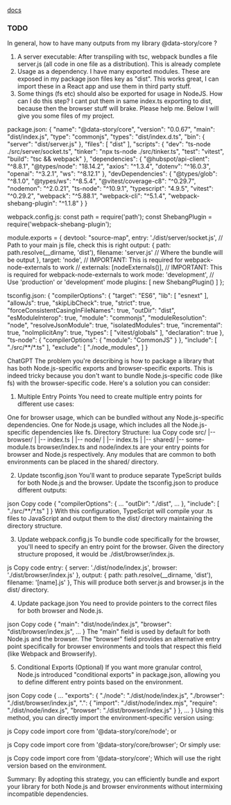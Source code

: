 [docs](https://data-story-docs.vercel.app)

### TODO
In general, how to have many outputs from my library @data-story/core ?

1. A server executable: After transpiling with tsc, webpack bundles a file server.js (all code in one file as a distribution). This is already complete
2. Usage as a dependency. I have many exported modules. These are exposed in my package json files key as "dist". This works great, I can import these in a React app and use them in third party stuff.
3. Some things (fs etc) should also be exported for usage in NodeJS. How can I do this step? I cant put them in same index.ts exporting to dist, because then the browser stuff will brake. Please help me. Below I will give you some files of my project.

package.json:
{
  "name": "@data-story/core",
  "version": "0.0.67",
  "main": "dist/index.js",
  "type": "commonjs",
  "types": "dist/index.d.ts",
  "bin": {
    "server": "dist/server.js"
  },
  "files": [
    "dist"
  ],
  "scripts": {
    "dev": "ts-node ./src/server/socket.ts",
    "tinker": "npx ts-node ./src/tinker.ts",
    "test": "vitest",
    "build": "tsc && webpack"
  },
  "dependencies": {
    "@hubspot/api-client": "^8.8.1",
    "@types/node": "18.14.2",
    "axios": "^1.3.4",
    "dotenv": "^16.0.3",
    "openai": "^3.2.1",
    "ws": "^8.12.1"
  },
  "devDependencies": {
    "@types/glob": "^8.1.0",
    "@types/ws": "^8.5.4",
    "@vitest/coverage-c8": "^0.29.7",
    "nodemon": "^2.0.21",
    "ts-node": "^10.9.1",
    "typescript": "4.9.5",
    "vitest": "^0.29.2",
    "webpack": "^5.88.1",
    "webpack-cli": "^5.1.4",
    "webpack-shebang-plugin": "^1.1.8"
  }
}

webpack.config.js:
const path = require('path');
const ShebangPlugin = require('webpack-shebang-plugin');

module.exports = {
  devtool: "source-map",
  entry: './dist/server/socket.js', // Path to your main js file, check this is right
  output: {
    path: path.resolve(__dirname, 'dist'),
    filename: 'server.js' // Where the bundle will be output
  },
  target: 'node', // IMPORTANT: This is required for webpack-node-externals to work
  // externals: [nodeExternals()], // IMPORTANT: This is required for webpack-node-externals to work
  mode: 'development', // Use 'production' or 'development' mode
  plugins: [
    new ShebangPlugin()
  ]
};

tsconfig.json:
{
  "compilerOptions": {
    "target": "ES6",
    "lib": [
      "esnext"
    ],
    "allowJs": true,
    "skipLibCheck": true,
    "strict": true,
    "forceConsistentCasingInFileNames": true,
    "outDir": "dist",
    "esModuleInterop": true,
    "module": "commonjs",
    "moduleResolution": "node",
    "resolveJsonModule": true,
    "isolatedModules": true,
    "incremental": true,
    "noImplicitAny": true,
    "types": [
      "vitest/globals"
    ],
    "declaration": true
  },
  "ts-node": {
    "compilerOptions": {
      "module": "CommonJS"
    }
  },
  "include": [
    "./src/**/*.ts"
  ],
  "exclude": [
    "./node_modules",
  ]
}

ChatGPT
The problem you're describing is how to package a library that has both Node.js-specific exports and browser-specific exports. This is indeed tricky because you don't want to bundle Node.js-specific code (like fs) with the browser-specific code. Here's a solution you can consider:

1. Multiple Entry Points
You need to create multiple entry points for different use cases:

One for browser usage, which can be bundled without any Node.js-specific dependencies.
One for Node.js usage, which includes all the Node.js-specific dependencies like fs.
Directory Structure:
lua
Copy code
src/
|-- browser/
|   |-- index.ts
|
|-- node/
|   |-- index.ts
|
|-- shared/
    |-- some-module.ts
browser/index.ts and node/index.ts are your entry points for browser and Node.js respectively. Any modules that are common to both environments can be placed in the shared/ directory.

2. Update tsconfig.json
You'll want to produce separate TypeScript builds for both Node.js and the browser. Update the tsconfig.json to produce different outputs:

json
Copy code
{
  "compilerOptions": {
    ...
    "outDir": "./dist",
    ...
  },
  "include": [
    "./src/**/*.ts"
  ]
}
With this configuration, TypeScript will compile your .ts files to JavaScript and output them to the dist/ directory maintaining the directory structure.

3. Update webpack.config.js
To bundle code specifically for the browser, you'll need to specify an entry point for the browser. Given the directory structure proposed, it would be ./dist/browser/index.js.

js
Copy code
entry: {
  server: './dist/node/index.js',
  browser: './dist/browser/index.js'
},
output: {
  path: path.resolve(__dirname, 'dist'),
  filename: '[name].js'
},
This will produce both server.js and browser.js in the dist/ directory.

4. Update package.json
You need to provide pointers to the correct files for both browser and Node.js.

json
Copy code
{
  "main": "dist/node/index.js",
  "browser": "dist/browser/index.js",
  ...
}
The "main" field is used by default for both Node.js and the browser. The "browser" field provides an alternative entry point specifically for browser environments and tools that respect this field (like Webpack and Browserify).

5. Conditional Exports (Optional)
If you want more granular control, Node.js introduced "conditional exports" in package.json, allowing you to define different entry points based on the environment.

json
Copy code
{
  ...
  "exports": {
    "./node": "./dist/node/index.js",
    "./browser": "./dist/browser/index.js",
    ".": {
      "import": "./dist/node/index.mjs",
      "require": "./dist/node/index.js",
      "browser": "./dist/browser/index.js"
    }
  },
  ...
}
Using this method, you can directly import the environment-specific version using:

js
Copy code
import core from '@data-story/core/node';
or

js
Copy code
import core from '@data-story/core/browser';
Or simply use:

js
Copy code
import core from '@data-story/core';
Which will use the right version based on the environment.

Summary:
By adopting this strategy, you can efficiently bundle and export your library for both Node.js and browser environments without intermixing incompatible dependencies.